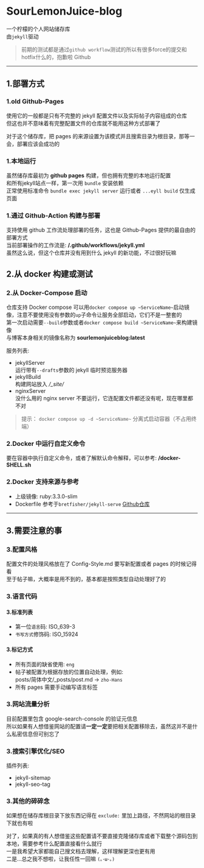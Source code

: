 # SourLemonJuice-blog

一个柠檬的个人网站储存库\
由`jekyll`驱动

> 前期的测试都是通过`github workflow`测试的所以有很多force的提交和hotfix什么的，抱歉啦 Github

---

## 1.部署方式

### 1.old Github-Pages

使用它的一般都是只有不完整的 jekyll 配置文件以及实际帖子内容组成的仓库\
但这也并不意味着有完整配置文件的仓库就不能用这种方式部署了

对于这个储存库，把 pages 的来源设置为该模式并且搜索目录为根目录，那等一会，部署应该会成功的

### 1.本地运行

虽然储存库最初为 **github pages** 构建，但也拥有完整的本地运行配置\
和所有jekyll站点一样，第一次用 `bundle` 安装依赖\
正常使用标准命令 `bundle exec jekyll server` 运行或者 `...eyll build` 仅生成页面

### 1.通过 Github-Action 构建与部署

支持使用 github 工作流处理部署的任务，这也是 Github-Pages 提供的最自由的部署方式\
当前部署操作的工作流是: **/.github/workflows/jekyll.yml**\
虽然这么说，但这个仓库并没有用到什么 jekyll 的新功能，不过很好玩嘛

## 2.从 docker 构建或测试

### 2.从 Docker-Compose 启动

仓库支持 Docker compose 可以用`docker compose up ~ServiceName~`启动镜像，注意不要使用没有参数的`up`子命令让服务全部启动，它们不是一整套的\
第一次启动需要`--build`参数或者`docker compose build ~ServiceName~`来构建镜像\
与博客本身相关的镜像名称为 **sourlemonjuiceblog:latest**

服务列表:

- jekyllServer\
  运行带有`--drafts`参数的 jekyll 临时预览服务器
- jekyllBuild\
  构建网站放入 */_site/*
- nginxServer\
  没什么用的 nginx server 不要运行，它连配置文件都还没有呢，现在哪里都不对

> 提示： `docker compose up -d ~ServiceName~` 分离式启动容器（不占用终端）

### 2.Docker 中运行自定义命令

要在容器中执行自定义命令，或者了解默认命令解释，可以参考: **/docker-SHELL.sh**

### 2.Docker 支持来源与参考

- 上级镜像: ruby:3.3.0-slim
- Dockerfile 参考于`bretfisher/jekyll-serve` [Github仓库](https://github.com/BretFisher/jekyll-serve)

---

## 3.需要注意的事

### 3.配置风格

配置文件的处理风格放在了 Config-Style.md 要写新配置或者 pages 的时候记得看\
至于帖子嘛，大概率是用不到的，基本都是按照类型自动处理好了的

### 3.语言代码

#### 3.标准列表

- 第一位`语言`码: ISO_639-3
- `书写方式`修饰码: ISO_15924

#### 3.标记方式

- 所有页面的缺省使用: `eng`
- 帖子被配置为根据存放的位置自动处理，例如:\
  posts/简体中文/_posts/post.md -> `zho-Hans`
- 所有 pages 需要手动编写语言标签

### 3.网站流量分析

目前配置里包含 google-search-console 的验证元信息\
所以如果有人想借鉴网站的配置请**一定一定**要把相关配置移除去，虽然这并不是什么私密信息但可别忘了

### 3.搜索引擎优化/SEO

插件列表:

- jekyll-sitemap
- jekyll-seo-tag

### 3.其他的碎碎念

如果想在储存库根目录下放东西记得在 `exclude:` 里加上路径，不然网站的根目录下就也有啦

对了，如果真的有人想借鉴这些配置请不要直接克隆储存库或者下载整个源码包到本地，需要参考什么配置直接看什么就行\
一是我希望大家都能自己搜文档去理解，这样理解更深也更有用\
二是...总之我不想啦，让我任性一回嘛 `(｡･ω･｡)`
